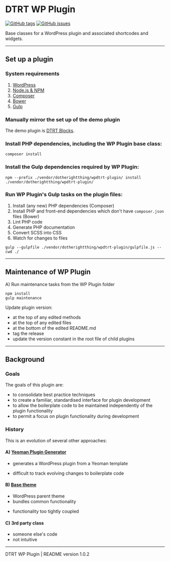 # DTRT WP Plugin

[![GitHub tags](https://img.shields.io/github/tag/dotherightthing/wpdtrt-plugin.svg)](https://github.com/dotherightthing/wpdtrt-plugin/tags) [![GitHub issues](https://img.shields.io/github/issues/dotherightthing/wpdtrt-plugin.svg)](https://github.com/dotherightthing/wpdtrt-plugin/issues)

Base classes for a WordPress plugin and associated shortcodes and widgets.

---

## Set up a plugin

### System requirements

1. [WordPress](https://wordpress.org/)
2. [Node.js & NPM](https://nodejs.org/en/)
3. [Composer](https://getcomposer.org/)
4. [Bower](https://bower.io/)
5. [Gulp](https://gulpjs.com/)

### Manually mirror the set up of the demo plugin

The demo plugin is [DTRT Blocks](https://github.com/dotherightthing/wpdtrt-blocks).

### Install PHP dependencies, including the WP Plugin base class:

```
composer install
```

### Install the Gulp dependencies required by WP Plugin:

```
npm --prefix ./vendor/dotherightthing/wpdtrt-plugin/ install ./vendor/dotherightthing/wpdtrt-plugin/
```

### Run WP Plugin's Gulp tasks on the plugin files:

1. Install (any new) PHP dependencies (Composer)
2. Install PHP and front-end dependencies which don't have `composer.json` files (Bower)
3. Lint PHP code
4. Generate PHP documentation
5. Convert SCSS into CSS
6. Watch for changes to files

```
gulp --gulpfile ./vendor/dotherightthing/wpdtrt-plugin/gulpfile.js --cwd ./
```

---

## Maintenance of WP Plugin

A) Run maintenance tasks from the WP Plugin folder

```
npm install
gulp maintenance
```

Update plugin version:

* at the top of any edited methods
* at the top of any edited files
* at the bottom of the edited README.md
* tag the release
* update the version constant in the root file of child plugins

---

## Background

### Goals

The goals of this plugin are:

* to consolidate best practice techniques
* to create a familiar, standardised interface for plugin development
* to allow the boilerplate code to be maintained independently of the plugin functionality
* to permit a focus on plugin functionality during development

### History

This is an evolution of several other approaches:

#### A) [Yeoman Plugin Generator](https://github.com/dotherightthing/generator-wp-plugin-boilerplate)

+ generates a WordPress plugin from a Yeoman template
- difficult to track evolving changes to boilerplate code

#### B) [Base theme](https://github.com/dotherightthing/wpdtrt)

+ WordPress parent theme
+ bundles common functionality
- functionality too tightly coupled

#### C) 3rd party class

- someone else's code
- not intuitive

---

DTRT WP Plugin | README version 1.0.2
